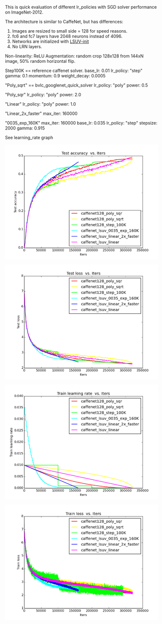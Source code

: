 This is quick evaluation of different lr_policies with SGD solver performance on ImageNet-2012. 

The architecture is similar to CaffeNet, but has differences:

1. Images are resized to small side = 128 for speed reasons.
2. fc6 and fc7 layers have 2048 neurons instead of 4096. 
3. Networks are initialized with [LSUV-init](http://arxiv.org/abs/1511.06422)
4. No LRN layers.

Non-linearity: ReLU
Augmentation: random crop 128x128 from 144xN image, 50% random horizontal flip.

Step100K == reference caffenet solver.
base_lr: 0.01
lr_policy: "step"
gamma: 0.1
momentum: 0.9
weight_decay: 0.0005

"Poly_sqrt" == bvlc_googlenet_quick_solver
lr_policy: "poly"
power: 0.5

"Poly_sqr"
lr_policy: "poly"
power: 2.0

"Linear"
lr_policy: "poly"
power: 1.0

"Linear_2x_faster"
max_iter: 160000

"0035_exp_160K"
max_iter: 160000
base_lr: 0.035
lr_policy: "step"
stepsize: 2000
gamma: 0.915

See learning_rate graph

![CaffeNet128 test accuracy](/logs/lr_policy/img/0.png)


![CaffeNet128 test loss](/logs/lr_policy/img/2.png)


![CaffeNet128 lr_rate](/logs/lr_policy/img/4.png)


![CaffeNet128 train loss](/logs/lr_policy/img/6.png)

